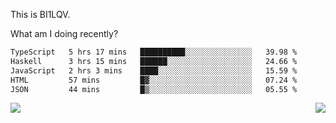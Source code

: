 This is BI1LQV.

What am I doing recently?

<!--START_SECTION:waka-->

```txt
TypeScript   5 hrs 17 mins   ██████████░░░░░░░░░░░░░░░   39.98 %
Haskell      3 hrs 15 mins   ██████░░░░░░░░░░░░░░░░░░░   24.66 %
JavaScript   2 hrs 3 mins    ████░░░░░░░░░░░░░░░░░░░░░   15.59 %
HTML         57 mins         █▓░░░░░░░░░░░░░░░░░░░░░░░   07.24 %
JSON         44 mins         █▒░░░░░░░░░░░░░░░░░░░░░░░   05.55 %
```

<!--END_SECTION:waka-->
<img align="right" src="https://github-readme-stats.vercel.app/api?username=bi1lqv&show_icons=true&count_private=true">

<img src="https://metrics.lecoq.io/bi1lqv?template=classic&base.activity=0&base.community=0&base.repositories=0&base.metadata=0&isocalendar=1&base=header%2C%20activity%2C%20community%2C%20repositories%2C%20metadata&base.indepth=false&base.hireable=false&isocalendar=false&isocalendar.duration=full-year&config.timezone=Asia%2FShanghai">
